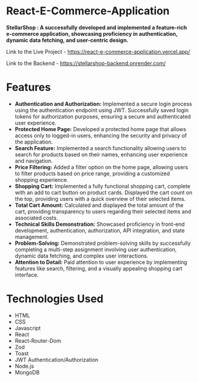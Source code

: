 # React-E-Commerce-Application

**StellarShop : A successfully developed and implemented a feature-rich e-commerce application, showcasing proficiency in authentication, dynamic data fetching, and user-centric design.**

Link to the Live Project - https://react-e-commerce-application.vercel.app/

Link to the Backend - https://stellarshop-backend.onrender.com/

# Features

* **Authentication and Authorization:**
   Implemented a secure login process using the authentication endpoint using JWT. Successfully saved login tokens for authorization purposes, ensuring a secure and authenticated user experience.
* **Protected Home Page:**
  Developed a protected home page that allows access only to logged-in users, enhancing the security and privacy of the application.
* **Search Feature:**
  Implemented a search functionality allowing users to search for products based on their names, enhancing user experience and navigation.
* **Price Filtering:**
  Added a filter option on the home page, allowing users to filter products based on price range, providing a customized shopping experience.
* **Shopping Cart:**
  Implemented a fully functional shopping cart, complete with an add to cart button on product cards. Displayed the cart count on the top, providing users with a quick overview of their selected items.
* **Total Cart Amount:**
  Calculated and displayed the total amount of the cart, providing transparency to users regarding their selected items and associated costs.
* **Technical Skills Demonstration:**
  Showcased proficiency in front-end development, authentication, authorization, API integration, and state management.
* **Problem-Solving:**
  Demonstrated problem-solving skills by successfully completing a multi-step assignment involving user authentication, dynamic data fetching, and complex user interactions.
* **Attention to Detail:**
  Paid attention to user experience by implementing features like search, filtering, and a visually appealing shopping cart interface.

# Technologies Used

* HTML
* CSS
* Javascript
* React
* React-Router-Dom
* Zod
* Toast
* JWT Authentication/Authorization
* Node.js
* MongoDB
